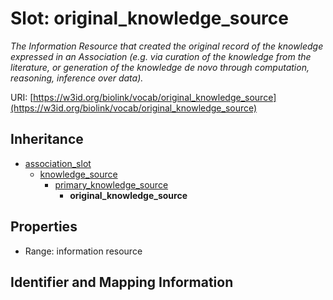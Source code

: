 # Slot: original_knowledge_source
_The Information Resource that created the original record of the knowledge expressed in an Association (e.g. via curation of the knowledge from the literature, or generation of the knowledge de novo through computation, reasoning, inference over data)._


URI: [https://w3id.org/biolink/vocab/original_knowledge_source](https://w3id.org/biolink/vocab/original_knowledge_source)




## Inheritance

* [association_slot](association_slot.md)
    * [knowledge_source](knowledge_source.md)
        * [primary_knowledge_source](primary_knowledge_source.md)
            * **original_knowledge_source**



## Properties

 * Range: information resource



## Identifier and Mapping Information





